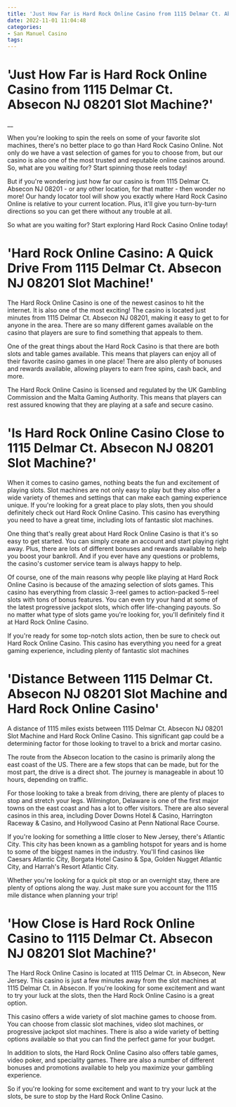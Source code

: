 ```yaml
---
title: 'Just How Far is Hard Rock Online Casino from 1115 Delmar Ct. Absecon NJ 08201 Slot Machine'
date: 2022-11-01 11:04:48
categories:
- San Manuel Casino
tags:
---
```



#  'Just How Far is Hard Rock Online Casino from 1115 Delmar Ct. Absecon NJ 08201 Slot Machine?'

__

When you're looking to spin the reels on some of your favorite slot machines, there's no better place to go than Hard Rock Casino Online. Not only do we have a vast selection of games for you to choose from, but our casino is also one of the most trusted and reputable online casinos around. So, what are you waiting for? Start spinning those reels today!

But if you're wondering just how far our casino is from 1115 Delmar Ct. Absecon NJ 08201 - or any other location, for that matter - then wonder no more! Our handy locator tool will show you exactly where Hard Rock Casino Online is relative to your current location. Plus, it'll give you turn-by-turn directions so you can get there without any trouble at all.

So what are you waiting for? Start exploring Hard Rock Casino Online today!

#  'Hard Rock Online Casino: A Quick Drive From 1115 Delmar Ct. Absecon NJ 08201 Slot Machine!'

The Hard Rock Online Casino is one of the newest casinos to hit the internet. It is also one of the most exciting! The casino is located just minutes from 1115 Delmar Ct. Absecon NJ 08201, making it easy to get to for anyone in the area. There are so many different games available on the casino that players are sure to find something that appeals to them.

One of the great things about the Hard Rock Casino is that there are both slots and table games available. This means that players can enjoy all of their favorite casino games in one place! There are also plenty of bonuses and rewards available, allowing players to earn free spins, cash back, and more.

The Hard Rock Online Casino is licensed and regulated by the UK Gambling Commission and the Malta Gaming Authority. This means that players can rest assured knowing that they are playing at a safe and secure casino.

#  'Is Hard Rock Online Casino Close to 1115 Delmar Ct. Absecon NJ 08201 Slot Machine?'

When it comes to casino games, nothing beats the fun and excitement of playing slots. Slot machines are not only easy to play but they also offer a wide variety of themes and settings that can make each gaming experience unique. If you're looking for a great place to play slots, then you should definitely check out Hard Rock Online Casino. This casino has everything you need to have a great time, including lots of fantastic slot machines.

One thing that's really great about Hard Rock Online Casino is that it's so easy to get started. You can simply create an account and start playing right away. Plus, there are lots of different bonuses and rewards available to help you boost your bankroll. And if you ever have any questions or problems, the casino's customer service team is always happy to help.

Of course, one of the main reasons why people like playing at Hard Rock Online Casino is because of the amazing selection of slots games. This casino has everything from classic 3-reel games to action-packed 5-reel slots with tons of bonus features. You can even try your hand at some of the latest progressive jackpot slots, which offer life-changing payouts. So no matter what type of slots game you're looking for, you'll definitely find it at Hard Rock Online Casino.

If you're ready for some top-notch slots action, then be sure to check out Hard Rock Online Casino. This casino has everything you need for a great gaming experience, including plenty of fantastic slot machines

#  'Distance Between 1115 Delmar Ct. Absecon NJ 08201 Slot Machine and Hard Rock Online Casino'

A distance of 1115 miles exists between 1115 Delmar Ct. Absecon NJ 08201 Slot Machine and Hard Rock Online Casino. This significant gap could be a determining factor for those looking to travel to a brick and mortar casino.

The route from the Absecon location to the casino is primarily along the east coast of the US. There are a few stops that can be made, but for the most part, the drive is a direct shot. The journey is manageable in about 10 hours, depending on traffic.

For those looking to take a break from driving, there are plenty of places to stop and stretch your legs. Wilmington, Delaware is one of the first major towns on the east coast and has a lot to offer visitors. There are also several casinos in this area, including Dover Downs Hotel & Casino, Harrington Raceway & Casino, and Hollywood Casino at Penn National Race Course.

If you're looking for something a little closer to New Jersey, there's Atlantic City. This city has been known as a gambling hotspot for years and is home to some of the biggest names in the industry. You'll find casinos like Caesars Atlantic City, Borgata Hotel Casino & Spa, Golden Nugget Atlantic City, and Harrah's Resort Atlantic City.

Whether you're looking for a quick pit stop or an overnight stay, there are plenty of options along the way. Just make sure you account for the 1115 mile distance when planning your trip!

#  'How Close is Hard Rock Online Casino to 1115 Delmar Ct. Absecon NJ 08201 Slot Machine?'

The Hard Rock Online Casino is located at 1115 Delmar Ct. in Absecon, New Jersey. This casino is just a few minutes away from the slot machines at 1115 Delmar Ct. in Absecon. If you're looking for some excitement and want to try your luck at the slots, then the Hard Rock Online Casino is a great option.

This casino offers a wide variety of slot machine games to choose from. You can choose from classic slot machines, video slot machines, or progressive jackpot slot machines. There is also a wide variety of betting options available so that you can find the perfect game for your budget.

In addition to slots, the Hard Rock Online Casino also offers table games, video poker, and speciality games. There are also a number of different bonuses and promotions available to help you maximize your gambling experience.

So if you're looking for some excitement and want to try your luck at the slots, be sure to stop by the Hard Rock Online Casino.